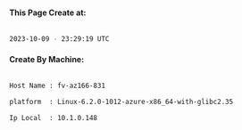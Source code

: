 
   
#### This Page Create at:

```bash

2023-10-09 - 23:29:19 UTC

```

#### Create By Machine:

```bash

Host Name : fv-az166-831

platform  : Linux-6.2.0-1012-azure-x86_64-with-glibc2.35

Ip Local  : 10.1.0.148

```

